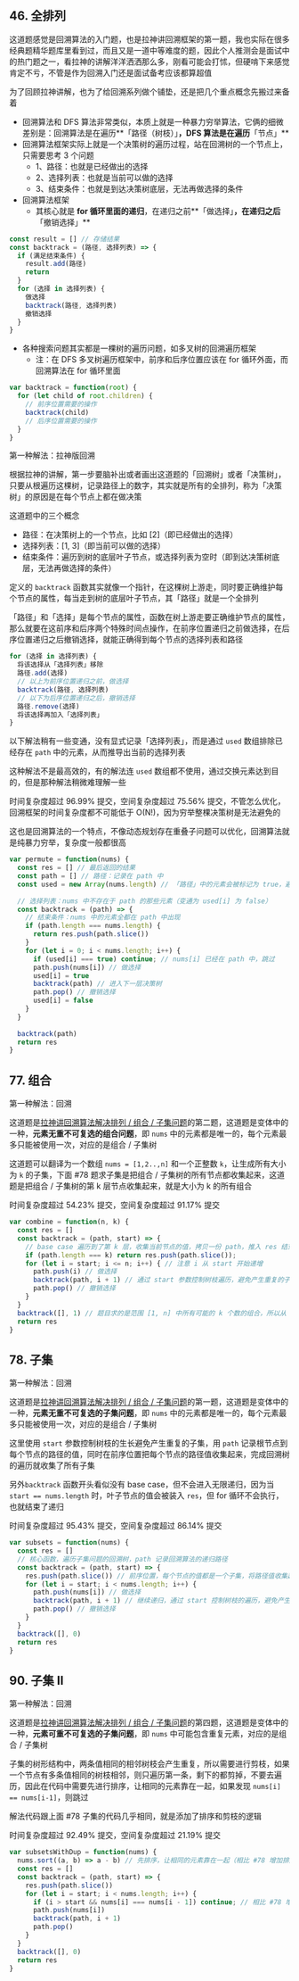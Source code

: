 ## 46. 全排列

这道题感觉是回溯算法的入门题，也是拉神讲回溯框架的第一题，我也实际在很多经典题精华题库里看到过，而且又是一道中等难度的题，因此个人推测会是面试中的热门题之一，看拉神的讲解洋洋洒洒那么多，刚看可能会打怵，但硬啃下来感觉肯定不亏，不管是作为回溯入门还是面试备考应该都算超值

为了回顾拉神讲解，也为了给回溯系列做个铺垫，还是把几个重点概念先搬过来备着

* 回溯算法和 DFS 算法非常类似，本质上就是一种暴力穷举算法，它俩的细微差别是：回溯算法是在遍历**「路径（树枝）」**，DFS 算法是在遍历**「节点」**
* 回溯算法框架实际上就是一个决策树的遍历过程，站在回溯树的一个节点上，只需要思考 3 个问题
  * 1、路径：也就是已经做出的选择
  * 2、选择列表：也就是当前可以做的选择
  * 3、结束条件：也就是到达决策树底层，无法再做选择的条件
* 回溯算法框架
  * 其核心就是 **for 循环里面的递归**，在递归之前**「做选择」**，在递归之后**「撤销选择」**

```js
const result = [] // 存储结果
const backtrack = (路径, 选择列表) => {
  if (满足结束条件) {
    result.add(路径)
    return
  }
  for (选择 in 选择列表) {
    做选择
    backtrack(路径, 选择列表)
    撤销选择
  }
}
```

* 各种搜索问题其实都是一棵树的遍历问题，如多叉树的回溯遍历框架
  * 注：在 DFS 多叉树遍历框架中，前序和后序位置应该在 for 循环外面，而回溯算法在 for 循环里面

```js
var backtrack = function(root) {
  for (let child of root.children) {
    // 前序位置需要的操作
    backtrack(child)
    // 后序位置需要的操作
  }
}
```

第一种解法：拉神版回溯

根据拉神的讲解，第一步要脑补出或者画出这道题的「回溯树」或者「决策树」，只要从根遍历这棵树，记录路径上的数字，其实就是所有的全排列，称为「决策树」的原因是在每个节点上都在做决策

这道题中的三个概念

* 路径：在决策树上的一个节点，比如 [2]（即已经做出的选择）
* 选择列表：[1, 3]（即当前可以做的选择）
* 结束条件：遍历到树的底层叶子节点，或选择列表为空时（即到达决策树底层，无法再做选择的条件）

定义的 `backtrack` 函数其实就像一个指针，在这棵树上游走，同时要正确维护每个节点的属性，每当走到树的底层叶子节点，其「路径」就是一个全排列

「路径」和「选择」是每个节点的属性，函数在树上游走要正确维护节点的属性，那么就要在这前序和后序两个特殊时间点操作，在前序位置递归之前做选择，在后序位置递归之后撤销选择，就能正确得到每个节点的选择列表和路径

```js
for (选择 in 选择列表) {
  将该选择从「选择列表」移除
  路径.add(选择)
  // 以上为前序位置递归之前，做选择
  backtrack(路径, 选择列表)
  // 以下为后序位置递归之后，撤销选择
  路径.remove(选择)
  将该选择再加入「选择列表」
}
```

以下解法稍有一些变通，没有显式记录「选择列表」，而是通过 `used` 数组排除已经存在 `path` 中的元素，从而推导出当前的选择列表

这种解法不是最高效的，有的解法连 `used` 数组都不使用，通过交换元素达到目的，但是那种解法稍微难理解一些

时间复杂度超过 96.99% 提交，空间复杂度超过 75.56% 提交，不管怎么优化，回溯框架的时间复杂度都不可能低于 O(N!)，因为穷举整棵决策树是无法避免的

这也是回溯算法的一个特点，不像动态规划存在重叠子问题可以优化，回溯算法就是纯暴力穷举，复杂度一般都很高

```js
var permute = function(nums) {
  const res = [] // 最后返回的结果
  const path = [] // 路径：记录在 path 中
  const used = new Array(nums.length) // 「路径」中的元素会被标记为 true，避免重复使用
  
  // 选择列表：nums 中不存在于 path 的那些元素（变通为 used[i] 为 false）
  const backtrack = (path) => {
    // 结束条件：nums 中的元素全都在 path 中出现
    if (path.length === nums.length) {
      return res.push(path.slice())
    }
    for (let i = 0; i < nums.length; i++) {
      if (used[i] === true) continue; // nums[i] 已经在 path 中，跳过
      path.push(nums[i]) // 做选择
      used[i] = true
      backtrack(path) // 进入下一层决策树
      path.pop() // 撤销选择
      used[i] = false
    }
  }
  
  backtrack(path)
  return res
}
```

## 77. 组合

第一种解法：回溯

这道题是[拉神讲回溯算法解决排列 / 组合 / 子集问题](https://labuladong.gitee.io/algo/1/9/)的第二题，这道题是变体中的一种，**元素无重不可复选的组合问题**，即 `nums` 中的元素都是唯一的，每个元素最多只能被使用一次，对应的是组合 / 子集树

这道题可以翻译为一个数组 `nums = [1,2..,n]` 和一个正整数 `k`，让生成所有大小为 `k` 的子集，下面 #78 题求子集是把组合 / 子集树的所有节点都收集起来，这道题是把组合 / 子集树的第 k 层节点收集起来，就是大小为 k 的所有组合

时间复杂度超过 54.23% 提交，空间复杂度超过 91.17% 提交

```js
var combine = function(n, k) {
  const res = []
  const backtrack = (path, start) => {
    // base case 遍历到了第 k 层，收集当前节点的值，拷贝一份 path，推入 res 结束当前递归
    if (path.length === k) return res.push(path.slice());
    for (let i = start; i <= n; i++) { // 注意 i 从 start 开始递增
      path.push(i) // 做选择
      backtrack(path, i + 1) // 通过 start 参数控制树枝遍历，避免产生重复的子集
      path.pop() // 撤销选择
    }
  }
  backtrack([], 1) // 题目求的是范围 [1, n] 中所有可能的 k 个数的组合，所以从 1 开始
  return res
}
```

## 78. 子集

第一种解法：回溯

这道题是[拉神讲回溯算法解决排列 / 组合 / 子集问题](https://labuladong.gitee.io/algo/1/9/)的第一题，这道题是变体中的一种，**元素无重不可复选的子集问题**，即 `nums` 中的元素都是唯一的，每个元素最多只能被使用一次，对应的是组合 / 子集树

这里使用 `start` 参数控制树枝的生长避免产生重复的子集，用 `path` 记录根节点到每个节点的路径的值，同时在前序位置把每个节点的路径值收集起来，完成回溯树的遍历就收集了所有子集

另外`backtrack` 函数开头看似没有 base case，但不会进入无限递归，因为当 `start == nums.length` 时，叶子节点的值会被装入 `res`，但 for 循环不会执行，也就结束了递归

时间复杂度超过 95.43% 提交，空间复杂度超过 86.14% 提交

```js
var subsets = function(nums) {
  const res = []
  // 核心函数，遍历子集问题的回溯树，path 记录回溯算法的递归路径
  const backtrack = (path, start) => {
    res.push(path.slice()) // 前序位置，每个节点的值都是一个子集，将路径值收集起来
    for (let i = start; i < nums.length; i++) {
      path.push(nums[i]) // 做选择
      backtrack(path, i + 1) // 继续递归，通过 start 控制树枝的遍历，避免产生重复子集
      path.pop() // 撤销选择
    }
  }
  backtrack([], 0)
  return res
}
```

## 90. 子集 II

第一种解法：回溯

这道题是[拉神讲回溯算法解决排列 / 组合 / 子集问题](https://labuladong.gitee.io/algo/1/9/)的第四题，这道题是变体中的一种，**元素可重不可复选的子集问题**，即 `nums` 中可能包含重复元素，对应的是组合 / 子集树

子集的树形结构中，两条值相同的相邻树枝会产生重复，所以需要进行剪枝，如果一个节点有多条值相同的树枝相邻，则只遍历第一条，剩下的都剪掉，不要去遍历，因此在代码中需要先进行排序，让相同的元素靠在一起，如果发现 `nums[i] == nums[i-1]`，则跳过

解法代码跟上面 #78 子集的代码几乎相同，就是添加了排序和剪枝的逻辑

时间复杂度超过 92.49% 提交，空间复杂度超过 21.19% 提交

```js
var subsetsWithDup = function(nums) {
  nums.sort((a, b) => a - b) // 先排序，让相同的元素靠在一起（相比 #78 增加排序逻辑）
  const res = []
  const backtrack = (path, start) => {
    res.push(path.slice())
    for (let i = start; i < nums.length; i++) {
      if (i > start && nums[i] === nums[i - 1]) continue; // 相比 #78 增加剪枝逻辑
      path.push(nums[i])
      backtrack(path, i + 1)
      path.pop()
    }
  }
  backtrack([], 0)
  return res
}
```

